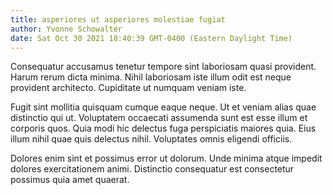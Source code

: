 ```yaml
---
title: asperiores ut asperiores molestiae fugiat
author: Yvonne Schowalter
date: Sat Oct 30 2021 18:40:39 GMT-0400 (Eastern Daylight Time)
---
```

Consequatur accusamus tenetur tempore sint laboriosam quasi provident. Harum rerum dicta minima. Nihil laboriosam iste illum odit est neque provident architecto. Cupiditate ut numquam veniam iste.

 Fugit sint mollitia quisquam cumque eaque neque. Ut et veniam alias quae distinctio qui ut. Voluptatem occaecati assumenda sunt est esse illum et corporis quos. Quia modi hic delectus fuga perspiciatis maiores quia. Eius illum nihil quae quis delectus nihil. Voluptates omnis eligendi officiis.

 Dolores enim sint et possimus error ut dolorum. Unde minima atque impedit dolores exercitationem animi. Distinctio consequatur est consectetur possimus quia amet quaerat.